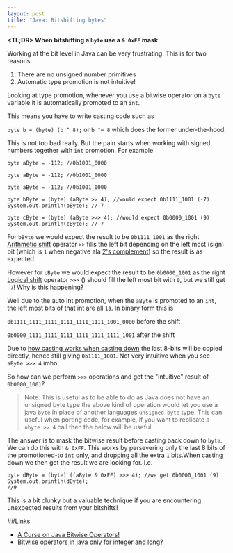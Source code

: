 ```yaml
---
layout: post
title: "Java: Bitshifting bytes"
---
```


**\<TL;DR> When bitshifting a `byte` use a `& 0xFF` mask**

Working at the bit level in Java can be very frustrating. This is for two reasons

1. There are no unsigned number primitives
2. Automatic type promotion is not intuitive!

Looking at type promotion, whenever you use a bitwise operator on a `byte` variable it is automatically promoted to an `int`. 

This means you have to write casting code such as

`byte b = (byte) (b ^ 8);` or `b ^= 8` which does the former under-the-hood.

This is not too bad really. But the pain starts when working with signed numbers together with `int` promotion. For example

```
byte aByte = -112; //0b1001_0000
```

```
byte aByte = -112; //0b1001_0000
```

```
byte aByte = -112; //0b1001_0000
 
byte bByte = (byte) (aByte >> 4); //would expect 0b1111_1001 (-7)
System.out.println(bByte); //-7
 
byte cByte = (byte) (aByte >>> 4); //would expect 0b0000_1001 (9)
System.out.println(cByte); //-7
```


For `bByte` we would expect the result to be `0b1111_1001` as the right [Arithmetic shift](http://en.wikipedia.org/wiki/Arithmetic_shift) operator `>>` fills the left bit depending on the left most (sign) bit (which is `1` when negative ala [2's complement](http://en.wikipedia.org/wiki/Two%27s_complement)) so the result is as expected.

However for `cByte` we would expect the result to be `0b0000_1001` as the right [Logical shift](http://en.wikipedia.org/wiki/Logical_shift) operator `>>>` () should fill the left most bit with `0`, but we still get `-7`! Why is this happening?

Well due to the auto int promotion, when the `aByte` is promoted to an `int`, the left most bits of that int are all `1`s. In binary form this is

`0b1111_1111_1111_1111_1111_1111_1001_0000` before the shift

`0b0000_1111_1111_1111_1111_1111_1111_1001` after the shift

Due to [how casting works when casting down](http://stackoverflow.com/a/2458526/236743) the last 8-bits will be copied directly, hence still giving `0b1111_1001`. Not very intuitive when you see `aByte >>> 4` imho.

So how can we perform `>>>` operations and get the "intuitive" result of `0b0000_1001`?

> Note: This is useful as to be able to do as Java does not have an unsigned byte type the above kind of operation would let you use a java `byte` in place of another languages `unsigned byte` type. This can useful when porting code, for example, if you want to replicate a `ubyte >> 4` call then the below will be useful.

The answer is to mask the bitwise result before casting back down to `byte`. We can do this with `& 0xFF`. This works by persevering only the last 8 bits of the promotioned-to `int` only, and dropping all the extra `1` bits.When casting down we then get the result we are looking for. I.e. 

```
byte dByte = (byte) ((aByte & 0xFF) >>> 4); //we get 0b0000_1001 (9)
System.out.println(dByte);
//9
```

This is a bit clunky but a valuable technique if you are encountering unexpected results from your bitshifts!

##Links

- [A Curse on Java Bitwise Operators!](http://henkelmann.eu/2011/02/24/a_curse_on_java_bitwise_operators)
- [Bitwise operators in java only for integer and long?](http://stackoverflow.com/a/20577639/236743)

